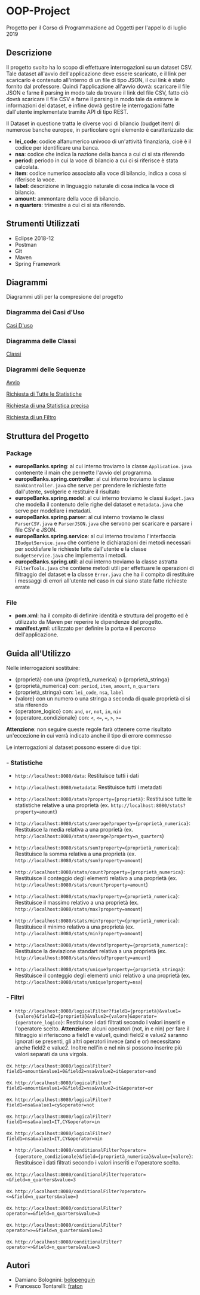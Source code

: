 # OOP-Project
Progetto per il Corso di Programmazione ad Oggetti per l'appello di luglio 2019

## Descrizione

Il progetto svolto ha lo scopo di effettuare interrogazioni su un dataset CSV.
Tale dataset all'avvio dell'applicazione deve essere scaricato, e il link per scaricarlo è contenuto all'interno di un file di tipo JSON, il cui link è stato fornito dal professore.
Quindi l'applicazione all'avvio dovrà: scaricare il file JSON e farne il parsing in modo tale da trovare il link del file CSV, fatto ciò dovrà scaricare il file CSV e farne il parsing in modo tale da estrarre le informazioni del dataset, e infine dovrà gestire le interrogazioni fatte dall'utente implementate tramite API di tipo REST.

Il Dataset in questione tratta le  diverse voci di bilancio (budget item) di numerose banche europee, in particolare ogni elemento è caratterizzato da:

* **lei_code**: codice alfanumerico univoco di un'attività finanziaria, cioè è il codice per identificare una banca.
* **nsa**: codice che indica la nazione della banca a cui ci si sta riferendo
* **period**: periodo in cui la voce di bilancio a cui ci si riferisce è stata calcolata.
* **item**: codice numerico associato alla voce di bilancio, indica a cosa si riferisce la voce.
* **label**: descrizione in linguaggio naturale di cosa indica la voce di bilancio.
* **amount**: ammontare della voce di bilancio.
* **n quarters**: trimestre a cui ci si sta riferendo.

## Strumenti Utilizzati

* Eclipse 2018-12
* Postman
* Git
* Maven
* Spring Framework

## Diagrammi
Diagrammi utili per la compresione del progetto

### Diagramma dei Casi d'Uso

[Casi D'uso](https://github.com/bolopenguin/OOP-Project/blob/master/Casi%20D'uso.jpg)

### Diagramma delle Classi

[Classi](https://github.com/bolopenguin/OOP-Project/blob/master/Classi.jpg)

### Diagrammi delle Sequenze

[Avvio](https://github.com/bolopenguin/OOP-Project/blob/master/Avvio.jpg)

[Richiesta di Tutte le Statistiche](https://github.com/bolopenguin/OOP-Project/blob/master/Richieste%20tutte%20statistiche.jpg)

[Richiesta di una Statistica precisa](https://github.com/bolopenguin/OOP-Project/blob/master/Richieste%20Statistiche.jpg)

[Richiesta di un Filtro](https://github.com/bolopenguin/OOP-Project/blob/master/Richieste%20filtro.jpg)

## Struttura del Progetto

### Package
 - **europeBanks.spring**: al cui interno troviamo la classe `Application.java` contenente il main che permette l'avvio del programma.
 - **europeBanks.spring.controller**: al cui interno troviamo la classe `BankController.java` che serve per prendere le richieste fatte dall'utente, svolgerle e restituire il risultato
 - **europeBanks.spring.model**: al cui interno troviamo le classi `Budget.java` che modella il contenuto delle righe del dataset e `Metadata.java` che serve per modellare i metadati.
 - **europeBanks.spring.parser**: al cui interno troviamo le classi `ParserCSV.java` e `ParserJSON.java` che servono per scaricare e parsare i file CSV e JSON.
 - **europeBanks.spring.service**: al cui interno troviamo l'interfaccia `IBudgetService.java` che contiene le dichiarazioni dei metodi necessari per soddisfare le richieste fatte dall'utente e la classe `BudgetService.java` che implementa i metodi.
 - **europeBanks.spring.util**: al cui interno troviamo la classe astratta `FilterTools.java` che contiene metodi utili per effettuare le operazioni di filtraggio del dataset e la classe `Error.java` che ha il compito di restituire i messaggi di errori all'utente nel caso in cui siano state fatte richieste errate
 
 ### File
 - **pom.xml**: ha il compito di definire identità e struttura del progetto ed è utilizzato da Maven per reperire le dipendenze del progetto.
 - **manifest.yml**: utilizzato per definire la porta e il percorso dell'applicazione.
 
 ## Guida all'Utilizzo
 
 Nelle interrogazioni sostituire:
 - {proprietà} con una {proprietà_numerica} o {proprietà_stringa}
 - {proprietà_numerica} con: `period`, `item`, `amount`, `n_quarters`
 - {proprietà_stringa} con: `lei_code`, `nsa`, `label`
 - {valore} con un numero o una stringa a seconda di quale proprietà ci si stia riferendo
 - {operatore_logico} con: `and`, `or`, `not`, `in`, `nin` 
 - {operatore_condizionale} con: `<`, `<=`, `=`, `>`, `>=` 
 
 **Attenzione**: non seguire queste regole farà ottenere come risultato un'eccezione in cui verrà indicato anche il tipo di errore commesso
 
 Le interrogazioni al dataset possono essere di due tipi:
 
 ### - Statistiche
 
 - `http://localhost:8080/data`: Restituisce tutti i dati 
 
 - `http://localhost:8080/metadata`: Restituisce tutti i metadati 
 
 - `http://localhost:8080/stats?property={proprietà}`: Restituisce tutte le statistiche relative a una proprietà (ex. `http://localhost:8080/stats?property=amount`)
 
 - `http://localhost:8080/stats/average?property={proprietà_numerica}`: Restituisce la media relativa a una proprietà (ex. `http://localhost:8080/stats/average?property=n_quarters`)
 
 - `http://localhost:8080/stats/sum?property={proprietà_numerica}`: Restituisce la somma relativa a una proprietà (ex. `http://localhost:8080/stats/sum?property=amount`)
 
 - `http://localhost:8080/stats/count?property={proprietà_numerica}`: Restituisce il conteggio degli elementi relativo a una proprietà (ex. `http://localhost:8080/stats/count?property=amount`)
 
 - `http://localhost:8080/stats/max?property={proprietà_numerica}`: Restituisce il massimo relativo a una proprietà 
 (ex. `http://localhost:8080/stats/max?property=amount`)
 
 - `http://localhost:8080/stats/min?property={proprietà_numerica}`: Restituisce il minimo relativo a una proprietà 
 (ex. `http://localhost:8080/stats/min?property=amount`)
 
 - `http://localhost:8080/stats/devstd?property={proprietà_numerica}`: Restituisce la deviazione standart relativa a una proprietà 
 (ex. `http://localhost:8080/stats/devstd?property=amount`)
 
 - `http://localhost:8080/stats/unique?property={proprietà_stringa}`: Restituisce il conteggio degli elementi unici relativo a una proprietà 
 (ex. `http://localhost:8080/stats/unique?property=nsa`) 

### - Filtri

 - `http://localhost:8080/logicalFilter?field1={proprietà}&value1={valore}&field2={proprietà}&value2={valore}&operator={operatore_logico}`: Restituisce i dati filtrati secondo i valori inseriti e l'operatore scelto.
 **Attenzione**: alcuni operatori (not, in e nin) per fare il filtraggio si riferiscono a field1 e value1, quindi field2 e value2 saranno ignorati se presenti, gli altri operatori invece (and e or) necessitano anche field2 e value2. 
 Inoltre nell'in e nel nin si possono inserire più valori separati da una virgola. 
 
 ex. `http://localhost:8080/logicalFilter?field1=amount&value1=0&field2=nsa&value2=it&operator=and`
 
 ex. `http://localhost:8080/logicalFilter?field1=amount&value1=0&field2=nsa&value2=it&operator=or`
 
 ex. `http://localhost:8080/logicalFilter?field1=nsa&value1=cy&operator=not`
 
 ex. `http://localhost:8080/logicalFilter?field1=nsa&value1=IT,CY&operator=in`
 
 ex. `http://localhost:8080/logicalFilter?field1=nsa&value1=IT,CY&operator=nin`
 
 - `http://localhost:8080/conditionalFilter?operator={operatore_condizionale}&field={proprietà_numerica}&value={valore}`: Restituisce i dati filtrati secondo i valori inseriti e l'operatore scelto.
 
 ex. `http://localhost:8080/conditionalFilter?operator=<&field=n_quarters&value=3`
 
 ex. `http://localhost:8080/conditionalFilter?operator=<=&field=n_quarters&value=3`
 
 ex. `http://localhost:8080/conditionalFilter?operator==&field=n_quarters&value=3`
 
 ex. `http://localhost:8080/conditionalFilter?operator=>=&field=n_quarters&value=3`
 
 ex. `http://localhost:8080/conditionalFilter?operator=>&field=n_quarters&value=3`
 
 ## Autori
 - Damiano Bolognini: [bolopenguin](https://github.com/bolopenguin)
 - Francesco Tontarelli: [fraton](https://github.com/fraton)

